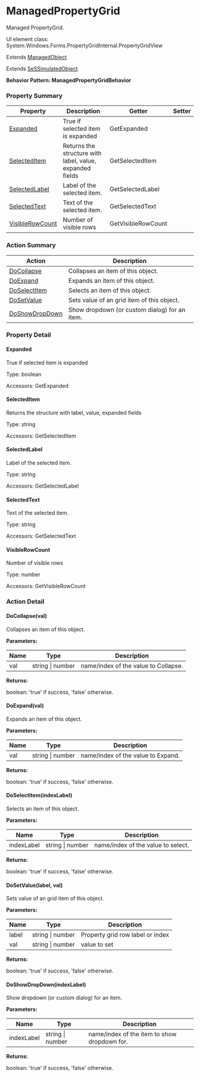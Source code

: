 # ManagedPropertyGrid

Managed PropertyGrid.
 
UI element class: System.Windows.Forms.PropertyGridInternal.PropertyGridView

Extends [ManagedObject](ManagedObject.md)

Extends [SeSSimulatedObject](SeSSimulatedObject.md)





**Behavior Pattern: ManagedPropertyGridBehavior**


<!-- ============================== property summary ========================== -->

	

### Property Summary

| **Property** | **Description** | **Getter** | **Setter** |
| ------------ | --------------- | ---------- | ---------- |
| [Expanded](#Expanded) | True if selected item is expanded | GetExpanded |  |
| [SelectedItem](#SelectedItem) | Returns the structure with label, value, expanded fields | GetSelectedItem |  |
| [SelectedLabel](#SelectedLabel) | Label of the selected item. | GetSelectedLabel |  |
| [SelectedText](#SelectedText) | Text of the selected item. | GetSelectedText |  |
| [VisibleRowCount](#VisibleRowCount) | Number of visible rows | GetVisibleRowCount |  |



	
<!-- ============================== action summary ========================== -->



### Action Summary

|  **Action** | **Description** | 
| ----------- | --------------- |
|	[DoCollapse](#DoCollapse) | Collapses an item of this object. |
|	[DoExpand](#DoExpand) | Expands an item of this object. |
|	[DoSelectItem](#DoSelectItem) | Selects an item of this object. |
|	[DoSetValue](#DoSetValue) | Sets value of an grid item of this object. |
|	[DoShowDropDown](#DoShowDropDown) | Show dropdown (or custom dialog) for an item. |




<!-- ============================== property detail ========================== -->
	
### Property Detail
		
<a name="Expanded"></a>
#### Expanded


True if selected item is expanded

			
	
			
Type: boolean
			
			
Accessors: GetExpanded
			
		
<a name="SelectedItem"></a>
#### SelectedItem


Returns the structure with label, value, expanded fields

			
	
			
Type: string
			
			
Accessors: GetSelectedItem
			
		
<a name="SelectedLabel"></a>
#### SelectedLabel


Label of the selected item.

			
	
			
Type: string
			
			
Accessors: GetSelectedLabel
			
		
<a name="SelectedText"></a>
#### SelectedText


Text of the selected item.

			
	
			
Type: string
			
			
Accessors: GetSelectedText
			
		
<a name="VisibleRowCount"></a>
#### VisibleRowCount


Number of visible rows

			
	
			
Type: number
			
			
Accessors: GetVisibleRowCount
			
		
	
	
<!-- ============================== action detail ========================== -->
	
### Action Detail
		
<a name="DoCollapse"></a>    
#### DoCollapse(val)

Collapses an item of this object.


**Parameters:**

|	**Name** | **Type** | **Description** |
| ---------- | -------- | --------------- |
| val | string \| number |	name/index of the value to Collapse. |




**Returns:**

boolean: 'true' if success, 'false' otherwise.



<a name="see.also.managedpropertygrid.docollapse"></a>

<a name="DoExpand"></a>    
#### DoExpand(val)

Expands an item of this object.


**Parameters:**

|	**Name** | **Type** | **Description** |
| ---------- | -------- | --------------- |
| val | string \| number |	name/index of the value to Expand. |




**Returns:**

boolean: 'true' if success, 'false' otherwise.



<a name="see.also.managedpropertygrid.doexpand"></a>

<a name="DoSelectItem"></a>    
#### DoSelectItem(indexLabel)

Selects an item of this object.


**Parameters:**

|	**Name** | **Type** | **Description** |
| ---------- | -------- | --------------- |
| indexLabel | string \| number |	name/index of the value to select. |




**Returns:**

boolean: 'true' if success, 'false' otherwise.



<a name="see.also.managedpropertygrid.doselectitem"></a>

<a name="DoSetValue"></a>    
#### DoSetValue(label, val)

Sets value of an grid item of this object.


**Parameters:**

|	**Name** | **Type** | **Description** |
| ---------- | -------- | --------------- |
| label | string \| number |	Property grid row label or index |
| val | string \| number |	value to set |




**Returns:**

boolean: 'true' if success, 'false' otherwise.



<a name="see.also.managedpropertygrid.dosetvalue"></a>

<a name="DoShowDropDown"></a>    
#### DoShowDropDown(indexLabel)

Show dropdown (or custom dialog) for an item.


**Parameters:**

|	**Name** | **Type** | **Description** |
| ---------- | -------- | --------------- |
| indexLabel | string \| number |	name/index of the item to show dropdown for. |




**Returns:**

boolean: 'true' if success, 'false' otherwise.



<a name="see.also.managedpropertygrid.doshowdropdown"></a>

	

